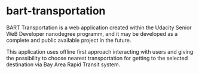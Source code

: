 # bart-transportation
BART Transportation is a web application created within the Udacity Senior WeB Developer nanodegree programm, and it may be developed as a complete and public available project in the future.

This application uses offline first approach interacting with users and giving the possibility to choose nearest transportation for getting to the selected destination via Bay Area Rapid Transit system.